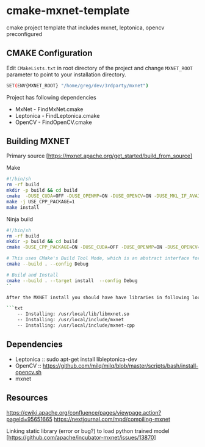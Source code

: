 # cmake-mxnet-template

cmake project template that includes mxnet, leptonica, opencv preconfigured

## CMAKE Configuration

Edit `CMakeLists.txt` in root directory of the project and change `MXNET_ROOT` parameter to point to your installation directory.

```bash
SET(ENV{MXNET_ROOT} "/home/greg/dev/3rdparty/mxnet")
```

Project has following dependencies

* MxNet - FindMxNet.cmake
* Leptonica - FindLeptonica.cmake
* OpenCV - FindOpenCV.cmake

## Building MXNET

Primary source  [https://mxnet.apache.org/get_started/build_from_source]

Make
```bash
#!/bin/sh
rm -rf build
mkdir -p build && cd build
cmake  -DUSE_CUDA=OFF -DUSE_OPENMP=ON -DUSE_OPENCV=ON -DUSE_MKL_IF_AVAILABLE=OFF -DCMAKE_BUILD_TYPE=Debug ..
make -j USE_CPP_PACKAGE=1
make install
```

Ninja build

```bash
#!/bin/sh
rm -rf build
mkdir -p build && cd build
cmake -DUSE_CPP_PACKAGE=ON -DUSE_CUDA=OFF -DUSE_OPENMP=ON -DUSE_OPENCV=ON -DUSE_MKL_IF_AVAILABLE=OFF -DCMAKE_BUILD_TYPE=Debug .. -GNinja ..

# This uses CMake's Build Tool Mode, which is an abstract interface for a couple of commands to the native build tool (e.g. make or Ninja) 
cmake --build . --config Debug

# Build and Install
cmake --build . --target install  --config Debug
``

After the MXNET install you should have have libraries in following locations

```txt
    -- Installing: /usr/local/lib/libmxnet.so
    -- Installing: /usr/local/include/mxnet
    -- Installing: /usr/local/include/mxnet-cpp
```


## Dependencies

* Leptonica   :: sudo apt-get install libleptonica-dev
* OpenCV      :: https://github.com/milq/milq/blob/master/scripts/bash/install-opencv.sh
* mxnet

## Resources

https://cwiki.apache.org/confluence/pages/viewpage.action?pageId=95651665
https://nextjournal.com/mpd/compiling-mxnet

Linking static library (error or bug?) to load python trained model [https://github.com/apache/incubator-mxnet/issues/13870]
